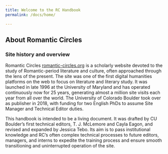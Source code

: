 ```yaml
---
title: Welcome to the RC Handbook
permalink: /docs/home/

---
```


## About Romantic Circles

### Site history and overview

Romantic Circles [romantic-circles.org](https://www.romantic-circles.org) is a scholarly website devoted to the study of Romantic-period literature and culture, often approached through the lens of the present. The site was one of the first digital humanities platforms on the web to focus on literature and literary study. It was launched in late 1996 at the University of Maryland and has operated continuously now for 25 years, generating almost a million site visits each year from all over the world. The University of Colorado Boulder took over as publisher in 2018, with funding for two English PhDs to assume Site Manager and Technical Editor duties.

This handbook is intended to be a living document. It was drafted by CU Boulder’s first technical editors, T. J. McLemore and Cayla Eagon, and revised and expanded by Jessica Tebo. Its aim is to pass institutional knowledge and RC’s often complex technical processes to future editors, managers, and interns to expedite the training process and ensure smooth transitioning and uninterrupted operation of the site.
